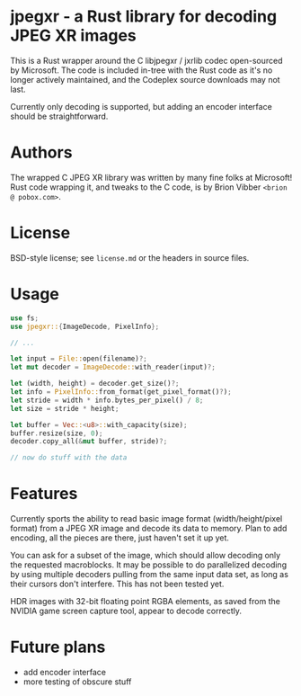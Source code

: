# jpegxr - a Rust library for decoding JPEG XR images

This is a Rust wrapper around the C libjpegxr / jxrlib codec open-sourced by Microsoft. The code is included in-tree with the Rust code as it's no longer actively maintained, and the Codeplex source downloads may not last.

Currently only decoding is supported, but adding an encoder interface should be straightforward.

# Authors

The wrapped C JPEG XR library was written by many fine folks at Microsoft!
Rust code wrapping it, and tweaks to the C code, is by Brion Vibber `<brion @ pobox.com>`.

# License

BSD-style license; see `license.md` or the headers in source files.

# Usage

```rust
use fs;
use jpegxr::{ImageDecode, PixelInfo};

// ...

let input = File::open(filename)?;
let mut decoder = ImageDecode::with_reader(input)?;

let (width, height) = decoder.get_size()?;
let info = PixelInfo::from_format(get_pixel_format()?);
let stride = width * info.bytes_per_pixel() / 8;
let size = stride * height;

let buffer = Vec::<u8>::with_capacity(size);
buffer.resize(size, 0);
decoder.copy_all(&mut buffer, stride)?;

// now do stuff with the data
```

# Features

Currently sports the ability to read basic image format (width/height/pixel format) from a JPEG XR image and decode its data to memory. Plan to add encoding, all the pieces are there, just haven't set it up yet.

You can ask for a subset of the image, which should allow decoding only the requested macroblocks.
It may be possible to do parallelized decoding by using multiple decoders pulling from the same input data set, as long as their cursors don't interfere.
This has not been tested yet.

HDR images with 32-bit floating point RGBA elements, as saved from the NVIDIA game screen capture tool, appear to decode correctly.


# Future plans

* add encoder interface
* more testing of obscure stuff
